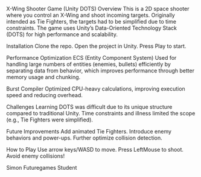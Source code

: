 X-Wing Shooter Game (Unity DOTS)
Overview
This is a 2D space shooter where you control an X-Wing and shoot incoming targets. Originally intended as Tie Fighters, the targets had to be simplified due to time constraints. The game uses Unity’s Data-Oriented Technology Stack (DOTS) for high performance and scalability.

Installation
Clone the repo.
Open the project in Unity.
Press Play to start.


Performance Optimization
ECS (Entity Component System)
Used for handling large numbers of entities (enemies, bullets) efficiently by separating data from behavior, which improves performance through better memory usage and chunking.

Burst Compiler
Optimized CPU-heavy calculations, improving execution speed and reducing overhead.

Challenges
Learning DOTS was difficult due to its unique structure compared to traditional Unity.
Time constraints and illness limited the scope (e.g., Tie Fighters were simplified).

Future Improvements
Add animated Tie Fighters.
Introduce enemy behaviors and power-ups.
Further optimize collision detection.

How to Play
Use arrow keys/WASD to move.
Press LeftMouse to shoot.
Avoid enemy collisions!

Simon Futuregames Student
